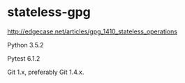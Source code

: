 # stateless-gpg
http://edgecase.net/articles/gpg_1410_stateless_operations

Python 3.5.2

Pytest 6.1.2

Git 1.x, preferably Git 1.4.x.

